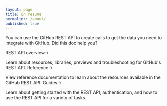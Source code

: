 ```yaml
---
layout: page
title: En resume
permalink: /about/
published: true
---
```

You can use the GitHub REST API to create calls to get the data you need to integrate with GitHub.
Did this doc help you?

REST API overview→

Learn about resources, libraries, previews and troubleshooting for GitHub's REST API.
Reference→

View reference documentation to learn about the resources available in the GitHub REST API.
Guides→

Learn about getting started with the REST API, authentication, and how to use the REST API for a variety of tasks.







